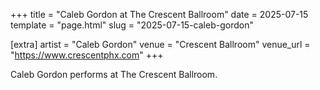 +++
title = "Caleb Gordon at The Crescent Ballroom"
date = 2025-07-15
template = "page.html"
slug = "2025-07-15-caleb-gordon"

[extra]
artist = "Caleb Gordon"
venue = "Crescent Ballroom"
venue_url = "https://www.crescentphx.com"
+++

Caleb Gordon performs at The Crescent Ballroom.
